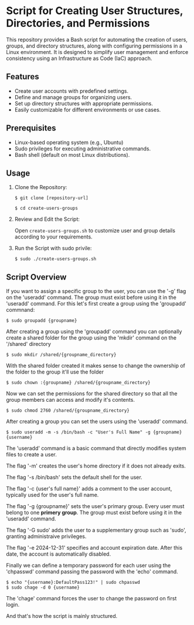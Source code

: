 # Script for Creating User Structures, Directories, and Permissions

This repository provides a Bash script for automating the creation of users, groups, and directory structures, along with configuring permissions in a Linux environment. It is designed to simplify user management and enforce consistency using an Infrastructure as Code (IaC) approach.

## Features

- Create user accounts with predefined settings.
- Define and manage groups for organizing users.
- Set up directory structures with appropriate permissions.
- Easily customizable for different environments or use cases.

## Prerequisites

-  Linux-based operating system (e.g., Ubuntu)
-  Sudo privileges for executing administrative commands.
-  Bash shell (default on most Linux distributions).

## Usage

1. Clone the Repository:

    `$ git clone [repository-url]`

    `$ cd create-users-groups`

2. Review and Edit the Script:

    Open `create-users-groups.sh` to customize user and group details according to your requirements.

3. Run the Script with sudo privile:

    `$ sudo ./create-users-groups.sh`

## Script Overview

If you want to assign a specific group to the user, you can use the '-g' flag on the 'useradd' command. The group must exist before using it in the 'useradd' command. For this let's first create a group using the 'groupadd' commnand:

    $ sudo groupadd {groupname}

After creating a group using the 'groupadd' command you can optionally create a shared folder for the group using the 'mkdir' command on the '/shared' directory

    $ sudo mkdir /shared/{groupname_directory}

With the shared folder created it makes sense to change the ownership of the folder to the group it'll use the folder

    $ sudo chown :{groupname} /shared/{groupname_directory}

Now we can set the permissions for the shared directory so that all the group members can access and modify it's contents.

	$ sudo chmod 2760 /shared/{groupname_directory}

After creating a group you can set the users using the 'useradd' command. 

    $ sudo useradd -m -s /bin/bash -c "User's Full Name" -g {groupname} {username}

The 'useradd' command is a basic command that directly modifies system files to create a user.

The flag '-m' creates the user's home directory if it does not already exits.

The flag '-s /bin/bash' sets the default shell for the user.

The flag '-c {user's full name}' adds a comment to the user account, typically used for the user's full name.

The flag '-g {groupname}' sets the user's primary group. Every user must belong to one **primery group**. The group must exist before using it in the 'useradd' command.

The flag '-G sudo' adds the user to a supplementary group such as 'sudo', granting administraive privileges.

The flag '-e 2024-12-31' specifies and account expiration date. After this date, the account is automatically disabled.

Finally we can define a temporary password for each user using the 'chpasswd' command passing the password with the 'echo' command.

    $ echo "{username}:DefaultPass123!" | sudo chpasswd
	$ sudo chage -d 0 {username}

The 'chage' command forces the user to change the password on first login.

And that's how the script is mainly structured.
